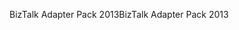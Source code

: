 <span data-ttu-id="26b62-101">BizTalk Adapter Pack 2013</span><span class="sxs-lookup"><span data-stu-id="26b62-101">BizTalk Adapter Pack 2013</span></span>